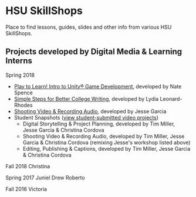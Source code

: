 # HSU SkillShops
Place to find lessons, guides, slides and other info from various HSU SkillShops.

## Projects developed by Digital Media &amp; Learning Interns
Spring 2018
+ [Play to Learn! Intro to Unity® Game Development](https://hsudml.github.io/playToLearn), developed by Nate Spence
+ [Simple Steps for Better College Writing](https://hsudml.github.io/simpleSteps/), developed by Lydia Leonard-Rhodes
+ [Shooting Video & Recording Audio](https://hsudml.github.io/shootingVideo), developed by Jesse Garcia
+ Student Snapshots ([view student-submitted video projects](http://libguides.humboldt.edu/snapshots))
    + Digital Storytelling &amp; Project Planning, developed by Tim Miller, Jesse Garcia &amp; Christina Cordova
    + Shooting Video &amp; Recording Audio, developed by Tim Miller, Jesse Garcia &amp; Christina Cordova (remixing Jesse's workshop listed above)
    + Editing, Publishing &amp; Captions, developed by Tim Miller, Jesse Garcia &amp; Christina Cordova

Fall 2018
Christina

Spring 2017
Juniel
Drew
Roberto

Fall 2016
Victoria
